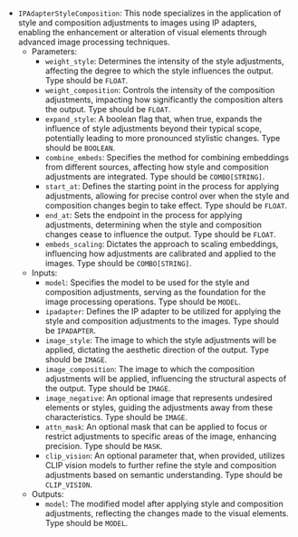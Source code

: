 - `IPAdapterStyleComposition`: This node specializes in the application of style and composition adjustments to images using IP adapters, enabling the enhancement or alteration of visual elements through advanced image processing techniques.
    - Parameters:
        - `weight_style`: Determines the intensity of the style adjustments, affecting the degree to which the style influences the output. Type should be `FLOAT`.
        - `weight_composition`: Controls the intensity of the composition adjustments, impacting how significantly the composition alters the output. Type should be `FLOAT`.
        - `expand_style`: A boolean flag that, when true, expands the influence of style adjustments beyond their typical scope, potentially leading to more pronounced stylistic changes. Type should be `BOOLEAN`.
        - `combine_embeds`: Specifies the method for combining embeddings from different sources, affecting how style and composition adjustments are integrated. Type should be `COMBO[STRING]`.
        - `start_at`: Defines the starting point in the process for applying adjustments, allowing for precise control over when the style and composition changes begin to take effect. Type should be `FLOAT`.
        - `end_at`: Sets the endpoint in the process for applying adjustments, determining when the style and composition changes cease to influence the output. Type should be `FLOAT`.
        - `embeds_scaling`: Dictates the approach to scaling embeddings, influencing how adjustments are calibrated and applied to the images. Type should be `COMBO[STRING]`.
    - Inputs:
        - `model`: Specifies the model to be used for the style and composition adjustments, serving as the foundation for the image processing operations. Type should be `MODEL`.
        - `ipadapter`: Defines the IP adapter to be utilized for applying the style and composition adjustments to the images. Type should be `IPADAPTER`.
        - `image_style`: The image to which the style adjustments will be applied, dictating the aesthetic direction of the output. Type should be `IMAGE`.
        - `image_composition`: The image to which the composition adjustments will be applied, influencing the structural aspects of the output. Type should be `IMAGE`.
        - `image_negative`: An optional image that represents undesired elements or styles, guiding the adjustments away from these characteristics. Type should be `IMAGE`.
        - `attn_mask`: An optional mask that can be applied to focus or restrict adjustments to specific areas of the image, enhancing precision. Type should be `MASK`.
        - `clip_vision`: An optional parameter that, when provided, utilizes CLIP vision models to further refine the style and composition adjustments based on semantic understanding. Type should be `CLIP_VISION`.
    - Outputs:
        - `model`: The modified model after applying style and composition adjustments, reflecting the changes made to the visual elements. Type should be `MODEL`.

